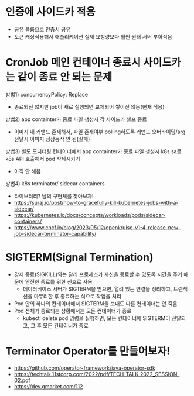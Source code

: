# 인증에 사이드카 적용
- 공유 볼륨으로 인증서 공유
- 토큰 캐싱적용해서 애플리케이션 실제 요청량보다 훨씬 원래 서버 부하적음

  
# CronJob 메인 컨테이너 종료시 사이드카는 같이 종료 안 되는 문제
방법1) concurrencyPolicy: Replace </br>
- 종료되진 않지만 job이 새로 실행되면 교체되어 쌓이진 않음(현재 적용) </br>

방법2) app containter가 종료 파일 생성시 각 사이드카 셀프 종료 </br>
- 이미지 내 커맨드 존재해서, 파일 존재여부 polling하도록 커맨드 오버라이딩/arg 전달시 이미지 정상동작 안 됨(실패) </br>

방법3) 별도 모니터링 컨테이너에서 app containter가 종료 파일 생성시 k8s sa로 k8s API 호출해서 pod 삭제시키기 </br>
- 아직 안 해봄 </br>

방법4) k8s terminator/ sidecar containers </br>
- 라이브러리? 남의 구현체를 찾아보자!
- https://suraj.io/post/how-to-gracefully-kill-kubernetes-jobs-with-a-sidecar/
- https://kubernetes.io/docs/concepts/workloads/pods/sidecar-containers/
- https://www.cncf.io/blog/2023/05/12/openkruise-v1-4-release-new-job-sidecar-terminator-capability/
  
# SIGTERM(Signal Termination)
- 강제 종료(SIGKILL)와는 달리 프로세스가 자신을 종료할 수 있도록 시간을 주기 때문에 안전한 종료를 위한 신호로 사용
  - 데이터베이스 서버가 SIGTERM을 받으면, 열려 있는 연결을 정리하고, 트랜잭션을 마무리한 후 종료하는 식으로 작업을 처리
- Pod 안의 하나의 컨테이너에서 SIGTERM을 보내도 다른 컨테이너는 안 죽음
- Pod 전체가 종료되는 상황에서는 모든 컨테이너가 종료
  - kubectl delete pod 명령을 실행하면, 모든 컨테이너에 SIGTERM이 전달되고, 그 후 모든 컨테이너가 종료


# Terminator Operator를 만들어보자!
- https://github.com/operator-framework/java-operator-sdk
- https://techtalk.11stcorp.com/2022/pdf/TECH-TALK-2022_SESSION-02.pdf
- https://dev.gmarket.com/112
